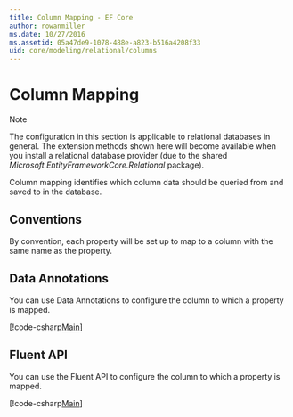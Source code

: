 ```yaml
---
title: Column Mapping - EF Core
author: rowanmiller
ms.date: 10/27/2016
ms.assetid: 05a47de9-1078-488e-a823-b516a4208f33
uid: core/modeling/relational/columns
---
```

# Column Mapping

> [!NOTE]  
> The configuration in this section is applicable to relational databases in general. The extension methods shown here will become available when you install a relational database provider (due to the shared *Microsoft.EntityFrameworkCore.Relational* package).

Column mapping identifies which column data should be queried from and saved to in the database.

## Conventions

By convention, each property will be set up to map to a column with the same name as the property.

## Data Annotations

You can use Data Annotations to configure the column to which a property is mapped.

[!code-csharp[Main](../../../../samples/core/Modeling/DataAnnotations/Samples/Relational/Column.cs?highlight=13)]

## Fluent API

You can use the Fluent API to configure the column to which a property is mapped.

[!code-csharp[Main](../../../../samples/core/Modeling/FluentAPI/Samples/Relational/Column.cs?highlight=11-13)]
